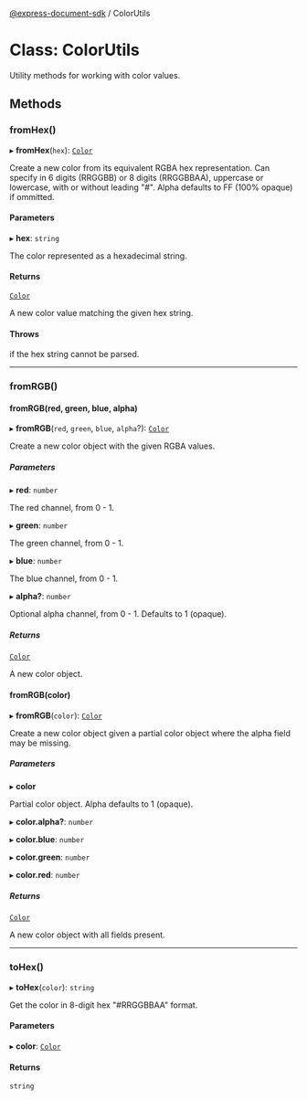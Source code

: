 [@express-document-sdk](../overview.md) / ColorUtils

# Class: ColorUtils

Utility methods for working with color values.

## Methods

### fromHex()

▸ **fromHex**(`hex`): [`Color`](../interfaces/Color.md)

Create a new color from its equivalent RGBA hex representation. Can specify in 6 digits (RRGGBB) or 8 digits
(RRGGBBAA), uppercase or lowercase, with or without leading "#". Alpha defaults to FF (100% opaque) if ommitted.

#### Parameters

▸ **hex**: `string`

The color represented as a hexadecimal string.

#### Returns

[`Color`](../interfaces/Color.md)

A new color value matching the given hex string.

#### Throws

if the hex string cannot be parsed.

---

### fromRGB()

#### fromRGB(red, green, blue, alpha)

▸ **fromRGB**(`red`, `green`, `blue`, `alpha`?): [`Color`](../interfaces/Color.md)

Create a new color object with the given RGBA values.

##### Parameters

▸ **red**: `number`

The red channel, from 0 - 1.

▸ **green**: `number`

The green channel, from 0 - 1.

▸ **blue**: `number`

The blue channel, from 0 - 1.

▸ **alpha?**: `number`

Optional alpha channel, from 0 - 1. Defaults to 1 (opaque).

##### Returns

[`Color`](../interfaces/Color.md)

A new color object.

#### fromRGB(color)

▸ **fromRGB**(`color`): [`Color`](../interfaces/Color.md)

Create a new color object given a partial color object where the alpha field may be missing.

##### Parameters

▸ **color**

Partial color object. Alpha defaults to 1 (opaque).

▸ **color.alpha?**: `number`

▸ **color.blue**: `number`

▸ **color.green**: `number`

▸ **color.red**: `number`

##### Returns

[`Color`](../interfaces/Color.md)

A new color object with all fields present.

---

### toHex()

▸ **toHex**(`color`): `string`

Get the color in 8-digit hex "#RRGGBBAA" format.

#### Parameters

▸ **color**: [`Color`](../interfaces/Color.md)

#### Returns

`string`
